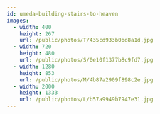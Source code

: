 ```yaml
---
id: umeda-building-stairs-to-heaven
images:
  - width: 400
    height: 267
    url: /public/photos/T/435cd933b0bd8a1d.jpg
  - width: 720
    height: 480
    url: /public/photos/S/0e10f1377b8c9fd7.jpg
  - width: 1280
    height: 853
    url: /public/photos/M/4b87a2909f898c2e.jpg
  - width: 2000
    height: 1333
    url: /public/photos/L/b57a9949b7947e31.jpg
---
```

